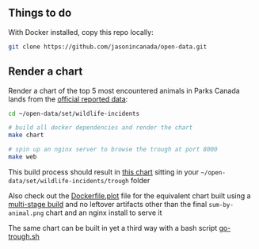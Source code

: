 ## Things to do

With Docker installed, copy this repo locally:

```bash
git clone https://github.com/jasonincanada/open-data.git
```

## Render a chart

Render a chart of the top 5 most encountered animals in Parks Canada lands from the [official reported data](https://open.canada.ca/data/en/dataset/743a0b4a-9e33-4b12-981a-9f9fd3dd1680):

```bash
cd ~/open-data/set/wildlife-incidents

# build all docker dependencies and render the chart
make chart

# spin up an nginx server to browse the trough at port 8000
make web
```

This build process should result in [this chart](set/wildlife-incidents/trough/sum-by-animal.png) sitting in your `~/open-data/set/wildlife-incidents/trough` folder

Also check out the [Dockerfile.plot](set/wildlife-incidents/Dockerfile.plot) file for the equivalent chart built using a [multi-stage build](https://docs.docker.com/develop/develop-images/multistage-build/) and no leftover artifacts other than the final `sum-by-animal.png` chart and an nginx install to serve it

The same chart can be built in yet a third way with a bash script [go-trough.sh](set/wildlife-incidents/go-trough.sh)


